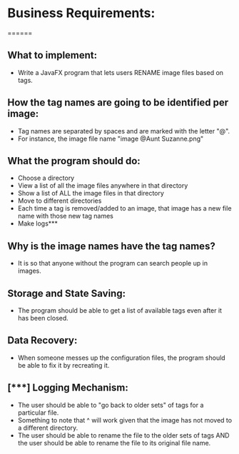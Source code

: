 # Business Requirements:
======

## What to implement:
- Write a JavaFX program that lets users RENAME image files based on tags.

## How the tag names are going to be identified per image:
- Tag names are separated by spaces and are marked with the letter "@". 
- For instance, the image file name "image @Aunt Suzanne.png"

## What the program should do:
- Choose a directory
- View a list of all the image files anywhere in that directory
- Show a list of ALL the image files in that directory
- Move to different directories
- Each time a tag is removed/added to an image, that image has a new file name with those new tag names
- Make logs***

## Why is the image names have the tag names?
- It is so that anyone without the program can search people up in images.

## Storage and State Saving:
- The program should be able to get a list of available tags even after it has been closed.

## Data Recovery:
- When someone messes up the configuration files, the program should be able to fix it by
  recreating it.

## [***] Logging Mechanism:
- The user should be able to "go back to older sets" of tags for a particular file.
- Something to note that ^ will work given that the image has not moved to a different directory.
- The user should be able to rename the file to the older sets of tags AND
  the user should be able to rename the file to its original file name.





